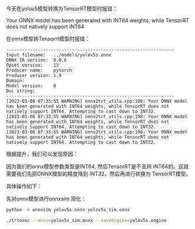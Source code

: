 

今天在yolov5模型转换为TensorRT模型时报错：

Your ONNX model has been generated with INT64 weights, while TensorRT does not natively support INT64



在onnx模型转Tensorrt模型时报错：

```
----------------------------------------------------------------
Input filename:   ../models/yolov5s.onnx
ONNX IR version:  0.0.6
Opset version:    13
Producer name:    pytorch
Producer version: 1.9
Domain:           
Model version:    0
Doc string:       
----------------------------------------------------------------
[2023-03-08 07:33:55 WARNING] onnx2trt_utils.cpp:198: Your ONNX model has been generated with INT64 weights, while TensorRT does not natively support INT64. Attempting to cast down to INT32.
[2023-03-08 07:33:55 WARNING] onnx2trt_utils.cpp:198: Your ONNX model has been generated with INT64 weights, while TensorRT does not natively support INT64. Attempting to cast down to INT32.
[2023-03-08 07:33:55 WARNING] onnx2trt_utils.cpp:198: Your ONNX model has been generated with INT64 weights, while TensorRT does not natively support INT64. Attempting to cast down to INT32.
```



根据提升，我们可以发现原因：

因为我们的onnx模型参数类型是INT64, 然后TensorRT是不支持 INT64的。这就需要我们先把ONNX模型的精度降到 INT32，然后再进行转换为 TensorRT模型。



具体操作如下：

先对onnx模型进行onnxsim 简化：

```bash
python -m onnxsim yolov5s.onnx yolov5s_sim.onnx
```



```bash
./trtexec --onnx=yolov5s_sim.onnx --saveEngine=yolov5s.engine
```



















